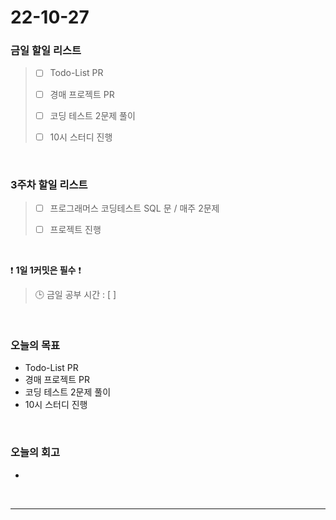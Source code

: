 # 22-10-27

### 금일 할일 리스트
> - [ ]  Todo-List PR
>
> - [ ]  경매 프로젝트 PR
>
> - [ ]  코딩 테스트 2문제 풀이 
>
> - [ ]  10시 스터디 진행

<br/>

### 3주차 할일 리스트  

> - [ ]  프로그래머스 코딩테스트 SQL 문 / 매주 2문제  
>
> - [ ]  프로젝트 진행

<br/>

❗ **1일 1커밋은 필수** ❗
> 🕒 금일 공부 시간 :  [  ]
  
<br/>

### 오늘의 목표
- Todo-List PR
- 경매 프로젝트 PR
- 코딩 테스트 2문제 풀이 
- 10시 스터디 진행

<br>

### 오늘의 회고
- 

<br/>

------------  
